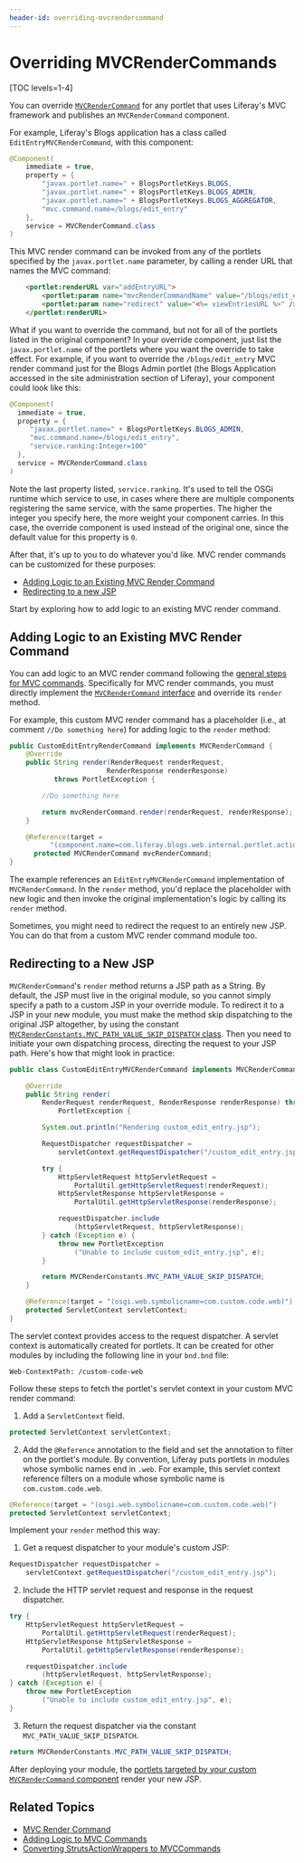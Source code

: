 ```yaml
---
header-id: overriding-mvcrendercommand
---
```


# Overriding MVCRenderCommands

[TOC levels=1-4]

You can override [`MVCRenderCommand`](@platform-ref@/7.2-latest/javadocs/portal-kernel/com/liferay/portal/kernel/portlet/bridges/mvc/MVCRenderCommand.html) 
for any portlet that uses Liferay's MVC framework and publishes an 
`MVCRenderCommand` component. 

For example, Liferay's Blogs application has a class called 
`EditEntryMVCRenderCommand`, with this component:

```java
@Component(
    immediate = true,
    property = {
        "javax.portlet.name=" + BlogsPortletKeys.BLOGS,
        "javax.portlet.name=" + BlogsPortletKeys.BLOGS_ADMIN,
        "javax.portlet.name=" + BlogsPortletKeys.BLOGS_AGGREGATOR,
        "mvc.command.name=/blogs/edit_entry"
    },
    service = MVCRenderCommand.class
)
```

This MVC render command can be invoked from any of the portlets specified by 
the `javax.portlet.name` parameter, by calling a render URL that names the 
MVC command:

```html
	<portlet:renderURL var="addEntryURL">
		<portlet:param name="mvcRenderCommandName" value="/blogs/edit_entry" />
		<portlet:param name="redirect" value="<%= viewEntriesURL %>" />
	</portlet:renderURL>
```

What if you want to override the command, but not for all of the portlets listed 
in the original component? In your override component, just list the 
`javax.portlet.name` of the portlets where you want the override to take effect. 
For example, if you want to override the `/blogs/edit_entry` MVC render command 
just for the Blogs Admin portlet (the Blogs Application accessed in the site 
administration section of Liferay), your component could look like this:

```java
@Component(
  immediate = true,
  property = {
     "javax.portlet.name=" + BlogsPortletKeys.BLOGS_ADMIN,
     "mvc.command.name=/blogs/edit_entry",
     "service.ranking:Integer=100"
  },
  service = MVCRenderCommand.class
)
```

Note the last property listed, `service.ranking`. It's used to tell the OSGi 
runtime which service to use, in cases where there are multiple components 
registering the same service, with the same properties. The higher the integer 
you specify here, the more weight your component carries. In this case, the 
override component is used instead of the original one, since the default value 
for this property is `0`. 

After that, it's up to you to do whatever you'd like. MVC render commands can be 
customized for these purposes:

- [Adding Logic to an Existing MVC Render Command](#adding-logic-to-an-existing-mvc-render-command)
- [Redirecting to a new JSP](#redirecting-to-a-new-jsp)

Start by exploring how to add logic to an existing MVC render command. 

## Adding Logic to an Existing MVC Render Command

You can add logic to an MVC render command following the 
[general steps for MVC commands](/docs/7-2/customization/-/knowledge_base/c/adding-logic-to-mvc-commands). 
Specifically for MVC render commands, you must directly implement the 
[`MVCRenderCommand` interface](@platform-ref@/7.2-latest/javadocs/portal-kernel/com/liferay/portal/kernel/portlet/bridges/mvc/MVCRenderCommand.html) 
and override its `render` method. 

For example, this custom MVC render command has a placeholder (i.e., at comment 
`//Do something here`) for adding logic to the `render` method: 

```java
public CustomEditEntryRenderCommand implements MVCRenderCommand {
	@Override
	public String render(RenderRequest renderRequest, 
                        RenderResponse renderResponse)
           throws PortletException {

        //Do something here

		return mvcRenderCommand.render(renderRequest, renderResponse);
	}

    @Reference(target = 
          "(component.name=com.liferay.blogs.web.internal.portlet.action.EditEntryMVCRenderCommand)")
      protected MVCRenderCommand mvcRenderCommand;
}
```

The example references an `EditEntryMVCRenderCommand` implementation of 
`MVCRenderCommand`. In the `render` method, you'd replace the placeholder with 
new logic and then invoke the original implementation's logic by calling its 
`render` method. 

Sometimes, you might need to redirect the request to an entirely new JSP. You 
can do that from a custom MVC render command module too. 

## Redirecting to a New JSP

`MVCRenderCommand`'s `render` method returns a JSP path as a String. By default, 
the JSP must live in the original module, so you cannot simply specify a path to 
a custom JSP in your override module. To redirect it to a JSP in your new 
module, you must make the method skip dispatching to the original JSP 
altogether, by using the constant 
[`MVCRenderConstants.MVC_PATH_VALUE_SKIP_DISPATCH` class](@platform-ref@/7.2-latest/javadocs/portal-kernel/com/liferay/portal/kernel/portlet/bridges/mvc/MVCRenderConstants.html). 
Then you need to initiate your own dispatching process, directing the request to 
your JSP path. Here's how that might look in practice:

```java
public class CustomEditEntryMVCRenderCommand implements MVCRenderCommand {

    @Override
    public String render(
        RenderRequest renderRequest, RenderResponse renderResponse) throws
            PortletException {

        System.out.println("Rendering custom_edit_entry.jsp");

        RequestDispatcher requestDispatcher =
            servletContext.getRequestDispatcher("/custom_edit_entry.jsp");

        try {
            HttpServletRequest httpServletRequest = 
                PortalUtil.getHttpServletRequest(renderRequest);
            HttpServletResponse httpServletResponse = 
                PortalUtil.getHttpServletResponse(renderResponse);

            requestDispatcher.include
                (httpServletRequest, httpServletResponse);
        } catch (Exception e) {
            throw new PortletException
                ("Unable to include custom_edit_entry.jsp", e);
        }

        return MVCRenderConstants.MVC_PATH_VALUE_SKIP_DISPATCH;
    }

    @Reference(target = "(osgi.web.symbolicname=com.custom.code.web)")
    protected ServletContext servletContext;
}
```

The servlet context provides access to the request dispatcher. A servlet context 
is automatically created for portlets. It can be created for other modules by 
including the following line in your `bnd.bnd` file:

```properties
Web-ContextPath: /custom-code-web
```

Follow these steps to fetch the portlet's servlet context in your custom MVC 
render command:

1.  Add a `ServletContext` field.

```java
protected ServletContext servletContext;
```

2.  Add the `@Reference` annotation to the field and set the annotation to 
    filter on the portlet's module. By convention, Liferay puts portlets in 
    modules whose symbolic names end in `.web`. For example, this servlet 
    context reference filters on a module whose symbolic name is 
    `com.custom.code.web`.

```java
@Reference(target = "(osgi.web.symbolicname=com.custom.code.web)")
protected ServletContext servletContext;
```

Implement your `render` method this way:

1.  Get a request dispatcher to your module's custom JSP:

```java
RequestDispatcher requestDispatcher =
    servletContext.getRequestDispatcher("/custom_edit_entry.jsp");
```

2.  Include the HTTP servlet request and response in the request dispatcher.

```java
try {
    HttpServletRequest httpServletRequest = 
        PortalUtil.getHttpServletRequest(renderRequest);
    HttpServletResponse httpServletResponse = 
        PortalUtil.getHttpServletResponse(renderResponse);

    requestDispatcher.include
        (httpServletRequest, httpServletResponse);
} catch (Exception e) {
    throw new PortletException
        ("Unable to include custom_edit_entry.jsp", e);
}
```

3.  Return the request dispatcher via the constant 
    `MVC_PATH_VALUE_SKIP_DISPATCH`.

```java
return MVCRenderConstants.MVC_PATH_VALUE_SKIP_DISPATCH;
```

After deploying your module, the [portlets targeted by your custom 
`MVCRenderCommand` component](/docs/7-2/customization/-/knowledge_base/c/adding-logic-to-mvc-commands##step-2-publish-as-a-component) 
render your new JSP. 

## Related Topics

- [MVC Render Command](/docs/7-2/customization/-/knowledge_base/c/mvc-render-command)
- [Adding Logic to MVC Commands](/docs/7-2/customization/-/knowledge_base/c/adding-logic-to-mvc-commands)
- [Converting StrutsActionWrappers to MVCCommands](/docs/7-2/tutorials/-/knowledge_base/t/upgrading-struts-action-hooks)
